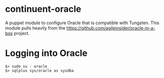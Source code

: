 continuent-oracle
=================

A puppet module to configure Oracle that is compatible with Tungsten. This module pulls heavily from the https://github.com/agileinsider/oracle-in-a-box project.

# Logging into Oracle

    $> sudo su - oracle
    $> sqlplus sys/oracle as sysdba
